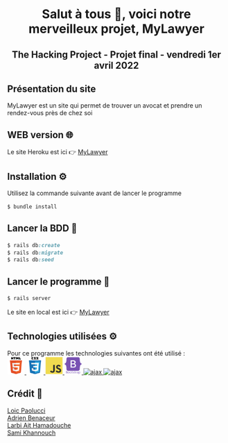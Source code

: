 <h1 align="center">Salut à tous 👋, voici notre merveilleux projet, MyLawyer</h1>
<h2 align="center">The Hacking Project - Projet final - vendredi 1er avril 2022</h2>

## Présentation du site

MyLawyer est un site qui permet de trouver un avocat et prendre un rendez-vous près de chez soi

## WEB version 🌐

Le site Heroku est ici 👉 [MyLawyer](https://mylawyer.herokuapp.com/)

## Installation ⚙️

Utilisez la commande suivante avant de lancer le programme

```ruby
$ bundle install
```

## Lancer la BDD 🚦

```ruby
$ rails db:create
$ rails db:migrate
$ rails db:seed
```

## Lancer le programme 🚦

```ruby
$ rails server 
```

Le site en local est ici 👉 [MyLawyer](http://localhost:3000/)

## Technologies utilisées ⚙️

<p align="left">Pour ce programme les technologies suivantes ont été utilisé : <br>
<a href="https://www.w3.org/html/" target="_blank" rel="noreferrer"> <img src="https://raw.githubusercontent.com/devicons/devicon/master/icons/html5/html5-original-wordmark.svg" alt="html5" width="40" height="40"/> </a>
<a href="https://www.w3schools.com/css/" target="_blank" rel="noreferrer"> <img src="https://raw.githubusercontent.com/devicons/devicon/master/icons/css3/css3-original-wordmark.svg" alt="css3" width="40" height="40"/> </a>
<a href="https://developer.mozilla.org/en-US/docs/Web/JavaScript" target="_blank" rel="noreferrer"> <img src="https://raw.githubusercontent.com/devicons/devicon/master/icons/javascript/javascript-original.svg" alt="javascript" width="40" height="40"/> </a>
<a href="https://getbootstrap.com" target="_blank" rel="noreferrer"> <img src="https://raw.githubusercontent.com/devicons/devicon/master/icons/bootstrap/bootstrap-plain-wordmark.svg" alt="bootstrap" width="40" height="40"/> </a>
<a href="https://developer.mozilla.org/fr/docs/Web/Guide/AJAX" target="_blank" rel="noreferrer"> <img src="http://p-w.fr/up/w8qre.png" alt="ajax" width="40" height="40"/> </a>
<a href="https://stripe.com/fr" target="_blank" rel="noreferrer"> <img src="https://images.ctfassets.net/fzn2n1nzq965/3AGidihOJl4nH9D1vDjM84/9540155d584be52fc54c443b6efa4ae6/homepage.png?q=80" alt="ajax" width="40" height="40"/> </a>

## Crédit 🔗
[Loic Paolucci](https://github.com/loicpaolucci)<br>
[Adrien Benaceur](https://github.com/NoahAncolie)<br>
[Larbi Ait Hamadouche](https://github.com/mynameislarbi)<br>
[Sami Khannouch](https://github.com/SamiKannoun)
